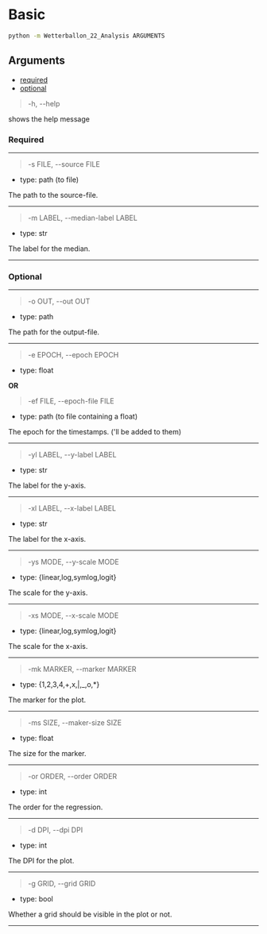 # Basic

```bash
python -m Wetterballon_22_Analysis ARGUMENTS
```

## Arguments

- [required](#required)
- [optional](#optional)

> -h, --help

shows the help message


### Required

---
> -s FILE, --source FILE

* type: path (to file)

The path to the source-file.

---
> -m LABEL, --median-label LABEL

* type: str

The label for the median.

---

### Optional

---
> -o OUT, --out OUT

* type: path

The path for the output-file.

---
> -e EPOCH, --epoch EPOCH

* type: float

**OR**

> -ef FILE, --epoch-file FILE

* type: path (to file containing a float)

The epoch for the timestamps. ('ll be added to them)

---
> -yl LABEL, --y-label LABEL

* type: str

The label for the y-axis.

---
> -xl LABEL, --x-label LABEL

* type: str

The label for the x-axis.

---
> -ys MODE, --y-scale MODE

* type: {linear,log,symlog,logit}

The scale for the y-axis.

---
> -xs MODE, --x-scale MODE

* type: {linear,log,symlog,logit}

The scale for the x-axis.

---
> -mk MARKER, --marker MARKER

* type: {1,2,3,4,+,x,|,\_,o,\*}

The marker for the plot.

---
> -ms SIZE, --maker-size SIZE

* type: float

The size for the marker.

---
> -or ORDER, --order ORDER

* type: int

The order for the regression.

---
> -d DPI, --dpi DPI

* type: int

The DPI for the plot.

---
> -g GRID, --grid GRID

* type: bool

Whether a grid should be visible in the plot or not.

---
